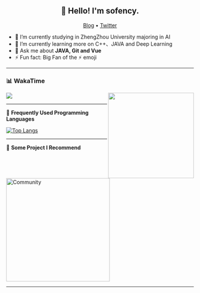 <h2 align="center">👋 Hello! I'm sofency.</h2>
<p align="center">
  <a href="https://blog.csdn.net/qq_43079376">Blog</a> •
  <a href="https://twitter.com/athulcajay">Twitter</a>
</p>


- 🔭 I’m currently studying in ZhengZhou University majoring in AI
- 🌱 I’m currently learning more on C++、JAVA and Deep Learning
- 💬 Ask me about **JAVA, Git and Vue**
- ⚡ Fun fact: Big Fan of the :zap: emoji

-------
### 📊 WakaTime
<img align='right' src="https://media.giphy.com/media/836HiJc7pgzy8iNXCn/giphy.gif" width="230" />

<picture>
  <source
    srcset="https://github-readme-stats.vercel.app/api/wakatime?username=sun0225SUN&layout=compact&text_color=f0f6fc&bg_color=00000000&hide_border=true&hide_title=true"
    media="(prefers-color-scheme: dark)"
  />
  <source
    srcset="https://github-readme-stats.vercel.app/api/wakatime?username=sun0225SUN&layout=compact&text_color=1f2328&bg_color=00000000&hide_border=true&hide_title=true"
    media="(prefers-color-scheme: light)"
  />
  <img src="https://github-readme-stats.vercel.app/api/wakatime?username=sun0225SUN&layout=compact&text_color=f0f6fc&bg_color=00000000&hide_border=true&hide_title=true" />
</picture>

</td></tr>

<tr><td>

-------
📖 **Frequently Used Programming Languages**
<!--START_SECTION:waka-->
[![Top Langs](https://github-readme-stats.vercel.app/api/top-langs/?username=sofency&layout=compact)](https://github.com/anuraghazra/github-readme-stats)
<!--END_SECTION:waka-->

------- 

📕  **Some Project I Recommend**
<!--START_SECTION:waka-->
  <p align="left">
    <a href="https://github.com/sofencyXiao/Community"><img width="278" src="https://denvercoder1-github-readme-stats.vercel.app/api/pin/?username=sofency&repo=Community&theme=react&bg_color=1F222E&title_color=F85D7F&hide_border=true&icon_color=F8D866&show_icons=false" alt="Community"></a>
   </p>
<!--END_SECTION:waka-->

------- 
